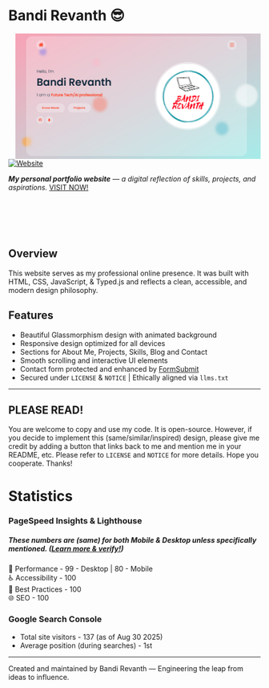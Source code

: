 # Bandi Revanth 😎

<img width=490px height=250px align=right src="https://github.com/bandirevanth/bandirevanth.github.io/blob/main/assets/demo.png"></img>

[![Website](https://img.shields.io/website-up-down-green-red/http/shields.io.svg)](https://bandirevanth.github.io/)

_**My personal portfolio website** — a digital reflection of skills, projects, and aspirations._ [VISIT NOW!](https://bandirevanth.github.io/)

<br><br><br><br>

## Overview

This website serves as my professional online presence. It was built with HTML, CSS, JavaScript, & Typed.js and reflects a clean, accessible, and modern design philosophy.

## Features
- Beautiful Glassmorphism design with animated background
- Responsive design optimized for all devices
- Sections for About Me, Projects, Skills, Blog and Contact
- Smooth scrolling and interactive UI elements
- Contact form protected and enhanced by [FormSubmit](https://formsubmit.co)
- Secured under `LICENSE` & `NOTICE` | Ethically aligned via `llms.txt`

---

## **PLEASE READ!** 
You are welcome to copy and use my code. It is open-source. However, if you decide to implement this (same/similar/inspired) design, please give me credit by adding a button that links back to me and mention me in your README, etc. Please refer to `LICENSE` and `NOTICE` for more details. Hope you cooperate. Thanks!


# Statistics
### PageSpeed Insights & Lighthouse
##### _These numbers are (same) for both Mobile & Desktop unless specifically mentioned._ ([Learn more & verify!](https://pagespeed.web.dev/analysis?url=https%3A%2F%2Fbandirevanth.github.io%2F))  
🚀 Performance    - 99 - Desktop | 80 - Mobile  
♿ Accessibility  - 100  
🌟 Best Practices - 100  
🌐 SEO            - 100

### Google Search Console
- Total site visitors - 137 (as of Aug 30 2025)
- Average position (during searches) - 1st

---

<!-- Created on - May 19, 2025 -->

Created and maintained by Bandi Revanth — Engineering the leap from ideas to influence.
